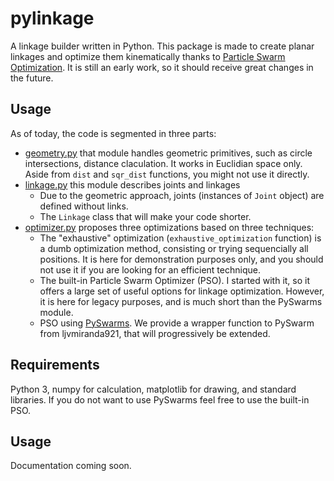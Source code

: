 # pylinkage

A linkage builder written in Python. This package is made to create planar linkages and optimize them kinematically thanks to [Particle Swarm Optimization](https://en.wikipedia.org/wiki/Particle_swarm_optimization). It is still an early work, so it should receive great changes in the future.

## Usage

As of today, the code is segmented in three parts:
* [geometry.py](https://github.com/HugoFara/pylinkage/blob/main/pylinkage/geometry.py) that module handles geometric primitives, such as circle intersections, distance claculation. It works in Euclidian space only. Aside from ``dist`` and ``sqr_dist`` functions, you might not use it directly.
* [linkage.py](https://github.com/HugoFara/pylinkage/blob/main/pylinkage/linkage.py) this module describes joints and linkages 
  * Due to the geometric approach, joints (instances of ``Joint`` object) are defined without links. 
  * The ``Linkage`` class that will make your code shorter.
* [optimizer.py](https://github.com/HugoFara/pylinkage/blob/main/pylinkage/optimizer.py) proposes three optimizations based on three techniques:
  * The "exhaustive" optimization (``exhaustive_optimization`` function) is a dumb optimization method, consisting or trying sequencially all positions. It is here for demonstration purposes only, and you should not use it if you are looking for an efficient technique.
  * The built-in Particle Swarm Optimizer (PSO). I started with it, so it offers a large set of useful options for linkage optimization. However, it is here for legacy purposes, and is much short than the PySwarms module.
  * PSO using [PySwarms](https://github.com/ljvmiranda921/pyswarms). We provide a wrapper function to PySwarm from ljvmiranda921, that will progressively be extended.

## Requirements

Python 3, numpy for calculation, matplotlib for drawing, and standard libraries. If you do not want to use PySwarms feel free to use the built-in PSO.

## Usage

Documentation coming soon.
